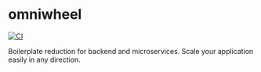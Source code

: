 # omniwheel

[![CI](https://github.com/meyfa/omniwheel/actions/workflows/main.yml/badge.svg)](https://github.com/meyfa/omniwheel/actions/workflows/main.yml)

Boilerplate reduction for backend and microservices. Scale your application easily in any direction.

